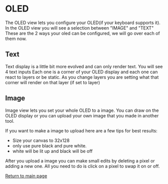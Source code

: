 # OLED

The OLED view lets you configure your OLED(if your keyboard supports it).
In the OLED view you will see a selection between "IMAGE" and "TEXT" These are
the 2 ways your oled can be configured, we will go over each of them now.

## Text

Text display is a little bit more evolved and can only render text.
You will see 4 text inputs Each one is a corner of your OLED display and each
one can react to layers or be static. As you change layers you are setting what
that corner will render on that layer (if set to layer)

## Image

Image view lets you set your whole OLED to a image.
You can draw on the OLED display or you can upload your own image that you made in another tool.

If you want to make a image to upload here are a few tips for best results:

* Size your canvas to 32x128
* only use pure black and pure white.
* white will be lit up and black will be off

After you upload a image you can make small edits by deleting a pixel or adding
a new one.
All you need to do is click on a pixel to swap it on or off.

[Return to main page](./README.md)

